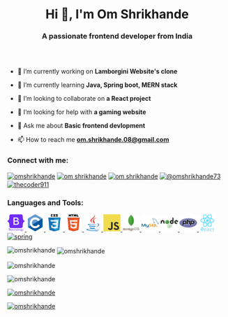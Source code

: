 <h1 align="center">Hi 👋, I'm Om Shrikhande</h1>
<h3 align="center">A passionate frontend developer from India</h3>

<pre>


</pre>
- 🔭 I’m currently working on **Lamborgini Website's clone**

- 🌱 I’m currently learning **Java, Spring boot, MERN stack**

- 👯 I’m looking to collaborate on **a React project**

- 🤝 I’m looking for help with **a gaming website**

- 💬 Ask me about **Basic frontend devlopment**

- 📫 How to reach me **om.shrikhande.08@gmail.com**

<h3 align="left">Connect with me:</h3>
<p align="left">
<a href="https://twitter.com/omshrikhande" target="blank"><img align="center" src="https://raw.githubusercontent.com/rahuldkjain/github-profile-readme-generator/master/src/images/icons/Social/twitter.svg" alt="omshrikhande" height="30" width="40" /></a>
<a href="https://linkedin.com/in/om shrikhande" target="blank"><img align="center" src="https://raw.githubusercontent.com/rahuldkjain/github-profile-readme-generator/master/src/images/icons/Social/linked-in-alt.svg" alt="om shrikhande" height="30" width="40" /></a>
<a href="https://fb.com/om shrikhande" target="blank"><img align="center" src="https://raw.githubusercontent.com/rahuldkjain/github-profile-readme-generator/master/src/images/icons/Social/facebook.svg" alt="om shrikhande" height="30" width="40" /></a>
<a href="https://www.hackerrank.com/@omshrikhande73" target="blank"><img align="center" src="https://raw.githubusercontent.com/rahuldkjain/github-profile-readme-generator/master/src/images/icons/Social/hackerrank.svg" alt="@omshrikhande73" height="30" width="40" /></a>
<a href="https://www.leetcode.com/thecoder911" target="blank"><img align="center" src="https://raw.githubusercontent.com/rahuldkjain/github-profile-readme-generator/master/src/images/icons/Social/leet-code.svg" alt="thecoder911" height="30" width="40" /></a>
</p>


<h3 align="left">Languages and Tools:</h3>
<p align="left"> <a href="https://getbootstrap.com" target="_blank" rel="noreferrer"> <img src="https://raw.githubusercontent.com/devicons/devicon/master/icons/bootstrap/bootstrap-plain-wordmark.svg" alt="bootstrap" width="40" height="40"/> </a> <a href="https://www.cprogramming.com/" target="_blank" rel="noreferrer"> <img src="https://raw.githubusercontent.com/devicons/devicon/master/icons/c/c-original.svg" alt="c" width="40" height="40"/> </a> <a href="https://www.w3schools.com/css/" target="_blank" rel="noreferrer"> <img src="https://raw.githubusercontent.com/devicons/devicon/master/icons/css3/css3-original-wordmark.svg" alt="css3" width="40" height="40"/> </a> <a href="https://www.w3.org/html/" target="_blank" rel="noreferrer"> <img src="https://raw.githubusercontent.com/devicons/devicon/master/icons/html5/html5-original-wordmark.svg" alt="html5" width="40" height="40"/> </a> <a href="https://www.java.com" target="_blank" rel="noreferrer"> <img src="https://raw.githubusercontent.com/devicons/devicon/master/icons/java/java-original.svg" alt="java" width="40" height="40"/> </a> <a href="https://developer.mozilla.org/en-US/docs/Web/JavaScript" target="_blank" rel="noreferrer"> <img src="https://raw.githubusercontent.com/devicons/devicon/master/icons/javascript/javascript-original.svg" alt="javascript" width="40" height="40"/> </a> <a href="https://www.mongodb.com/" target="_blank" rel="noreferrer"> <img src="https://raw.githubusercontent.com/devicons/devicon/master/icons/mongodb/mongodb-original-wordmark.svg" alt="mongodb" width="40" height="40"/> </a> <a href="https://www.mysql.com/" target="_blank" rel="noreferrer"> <img src="https://raw.githubusercontent.com/devicons/devicon/master/icons/mysql/mysql-original-wordmark.svg" alt="mysql" width="40" height="40"/> </a> <a href="https://nodejs.org" target="_blank" rel="noreferrer"> <img src="https://raw.githubusercontent.com/devicons/devicon/master/icons/nodejs/nodejs-original-wordmark.svg" alt="nodejs" width="40" height="40"/> </a> <a href="https://www.php.net" target="_blank" rel="noreferrer"> <img src="https://raw.githubusercontent.com/devicons/devicon/master/icons/php/php-original.svg" alt="php" width="40" height="40"/> </a> <a href="https://reactjs.org/" target="_blank" rel="noreferrer"> <img src="https://raw.githubusercontent.com/devicons/devicon/master/icons/react/react-original-wordmark.svg" alt="react" width="40" height="40"/> </a> <a href="https://spring.io/" target="_blank" rel="noreferrer"> <img src="https://www.vectorlogo.zone/logos/springio/springio-icon.svg" alt="spring" width="40" height="40"/> </a> </p>

<p><img align="left" src="https://github-readme-stats.vercel.app/api/top-langs?username=omshrikhande&show_icons=true&locale=en&layout=compact" alt="omshrikhande" /></p>

<p>&nbsp;<img align="center" src="https://github-readme-stats.vercel.app/api?username=omshrikhande&show_icons=true&locale=en" alt="omshrikhande" /></p>

<p><img align="center" src="https://github-readme-streak-stats.herokuapp.com/?user=omshrikhande&" alt="omshrikhande" /></p>



<p align="left"> <img src="https://komarev.com/ghpvc/?username=omshrikhande&label=Profile%20views&color=0e75b6&style=flat" alt="omshrikhande" /> </p>

<p align="left"> <a href="https://github.com/ryo-ma/github-profile-trophy"><img src="https://github-profile-trophy.vercel.app/?username=omshrikhande" alt="omshrikhande" /></a> </p>

<p align="left"> <a href="https://twitter.com/omshrikhande" target="blank"><img src="https://img.shields.io/twitter/follow/omshrikhande?logo=twitter&style=for-the-badge" alt="omshrikhande" /></a> </p>

